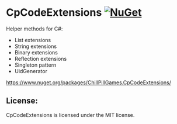 # CpCodeExtensions [![NuGet](https://img.shields.io/nuget/v/ChillPillGames.CpCodeExtensions.svg)](https://www.nuget.org/packages/ChillPillGames.CpCodeExtensions) 
Helper methods for C#:
* List extensions
* String extensions
* Binary extensions
* Reflection extensions
* Singleton pattern
* UidGenerator

https://www.nuget.org/packages/ChillPillGames.CpCodeExtensions/

## License:
CpCodeExtensions is licensed under the MIT license.
